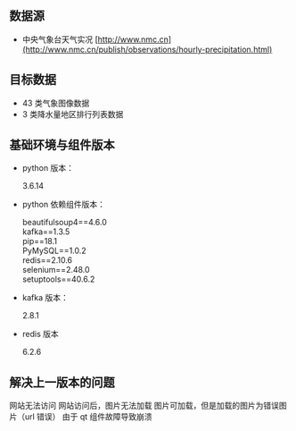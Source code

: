## 数据源
- 中央气象台天气实况  [http://www.nmc.cn](http://www.nmc.cn/publish/observations/hourly-precipitation.html)
## 目标数据
- 43 类气象图像数据
- 3 类降水量地区排行列表数据
## 基础环境与组件版本
- python 版本：

  3.6.14

- python 依赖组件版本：

  beautifulsoup4==4.6.0  
  kafka==1.3.5  
  pip==18.1  
  PyMySQL==1.0.2  
  redis==2.10.6  
  selenium==2.48.0  
  setuptools==40.6.2  

- kafka 版本：

  2.8.1

- redis 版本

  6.2.6

## 解决上一版本的问题
网站无法访问
网站访问后，图片无法加载
图片可加载，但是加载的图片为错误图片（url 错误）
由于 qt 组件故障导致崩溃